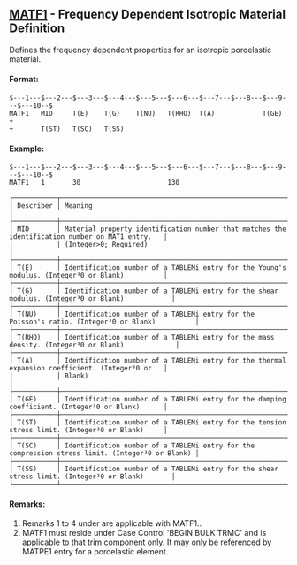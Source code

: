 ## [MATF1](https://nexus.hexagon.com/documentationcenter/bundle/MSC_Nastran_2022.4/page/Nastran_Combined_Book/qrg/bulkno/TOC.MATF11.xhtml) - Frequency Dependent Isotropic Material Definition

Defines the frequency dependent properties for an isotropic poroelastic material.

#### Format:

```nastran
$---1---$---2---$---3---$---4---$---5---$---6---$---7---$---8---$---9---$---10--$
MATF1   MID     T(E)    T(G)    T(NU)   T(RHO)  T(A)            T(GE)   +       
+       T(ST)   T(SC)   T(SS)                                                   
```

#### Example:

```nastran
$---1---$---2---$---3---$---4---$---5---$---6---$---7---$---8---$---9---$---10--$
MATF1   1       30                      130                                     
```

```text
┌───────────┬─────────────────────────────────────────────────────────────────────────────────────────────────┐
│ Describer │ Meaning                                                                                         │
├───────────┼─────────────────────────────────────────────────────────────────────────────────────────────────┤
│ MID       │ Material property identification number that matches the identification number on MAT1 entry.   │
│           │ (Integer>0; Required)                                                                           │
├───────────┼─────────────────────────────────────────────────────────────────────────────────────────────────┤
│ T(E)      │ Identification number of a TABLEMi entry for the Young's modulus. (Integer³0 or Blank)          │
├───────────┼─────────────────────────────────────────────────────────────────────────────────────────────────┤
│ T(G)      │ Identification number of a TABLEMi entry for the shear modulus. (Integer³0 or Blank)            │
├───────────┼─────────────────────────────────────────────────────────────────────────────────────────────────┤
│ T(NU)     │ Identification number of a TABLEMi entry for the Poisson's ratio. (Integer³0 or Blank)          │
├───────────┼─────────────────────────────────────────────────────────────────────────────────────────────────┤
│ T(RHO)    │ Identification number of a TABLEMi entry for the mass density. (Integer³0 or Blank)             │
├───────────┼─────────────────────────────────────────────────────────────────────────────────────────────────┤
│ T(A)      │ Identification number of a TABLEMi entry for the thermal expansion coefficient. (Integer³0 or   │
│           │ Blank)                                                                                          │
├───────────┼─────────────────────────────────────────────────────────────────────────────────────────────────┤
│ T(GE)     │ Identification number of a TABLEMi entry for the damping coefficient. (Integer³0 or Blank)      │
├───────────┼─────────────────────────────────────────────────────────────────────────────────────────────────┤
│ T(ST)     │ Identification number of a TABLEMi entry for the tension stress limit. (Integer³0 or Blank)     │
├───────────┼─────────────────────────────────────────────────────────────────────────────────────────────────┤
│ T(SC)     │ Identification number of a TABLEMi entry for the compression stress limit. (Integer³0 or Blank) │
├───────────┼─────────────────────────────────────────────────────────────────────────────────────────────────┤
│ T(SS)     │ Identification number of a TABLEMi entry for the shear stress limit. (Integer³0 or Blank)       │
└───────────┴─────────────────────────────────────────────────────────────────────────────────────────────────┘
```

#### Remarks:

1. Remarks 1 to 4 under   are applicable with MATF1..
2. MATF1 must reside under Case Control 'BEGIN BULK TRMC' and is applicable to that trim component only. It may only be referenced by MATPE1 entry for a poroelastic element.
